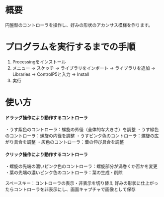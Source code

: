# 概要
円盤型のコントローラを操作し、好みの形状のアカンサス模様を作ります。

# プログラムを実行するまでの手順
1. Processingをインストール
2. メニュー → スケッチ → ライブラリをインポート → ライブラリを追加 → Libraries → ControlP5と入力 → Install
3. 実行

# 使い方
#### ドラッグ操作により動作するコントローラ
・うす紫色のコントローラ：螺旋の外径（全体的な大きさ）を調整
・うす緑色のコントローラ：螺旋の内径を調整
・うすピンク色のコントローラ：螺旋の広がり具合を調整
・灰色のコントローラ：葉の伸び具合を調整
#### クリック操作により動作するコントローラ
・螺旋の先端の濃いピンク色のコントローラ：螺旋部分が渦巻くか否かを変更
・葉の先端の濃いピンク色のコントローラ：葉の生成・削除

スペースキー：コントローラの表示・非表示を切り替え
好みの形状に仕上がったらコントローラを非表示にし、画面キャプチャで画像として保存
